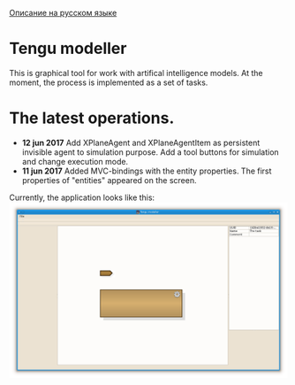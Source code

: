 [Описание на русском языке](README.ru.md)

# Tengu modeller

This is graphical tool for work with artifical intelligence models. At the moment, the process is implemented as a set of tasks.

# The latest operations.

- **12 jun 2017** Add XPlaneAgent and XPlaneAgentItem as persistent invisible agent to simulation purpose. Add a tool buttons
    for simulation and change execution mode.
- **11 jun 2017** Added MVC-bindings with the entity properties. The first properties of "entities" appeared on the screen.

Currently, the application looks like this:
![Currently look](pictures/today.png)